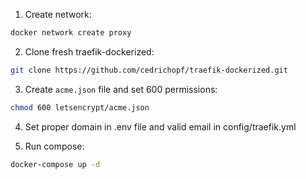 1. Create network:
```bash
docker network create proxy
```

2. Clone fresh traefik-dockerized:
```bash
git clone https://github.com/cedrichopf/traefik-dockerized.git
```

3. Create `acme.json` file and set 600 permissions:
```bash
chmod 600 letsencrypt/acme.json
```

4. Set proper domain in .env file and valid email in config/traefik.yml

5. Run compose:
```bash
docker-compose up -d
```